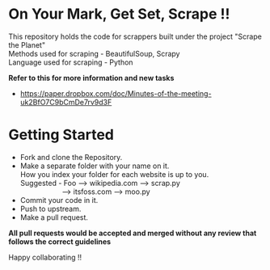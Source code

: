 # On Your Mark, Get Set, Scrape !!

This repository holds the code for scrappers built under the project "Scrape the Planet"  
Methods used for scraping - BeautifulSoup, Scrapy   
Language used for scraping - Python

**Refer to this for more information and new tasks**
- https://paper.dropbox.com/doc/Minutes-of-the-meeting-uk2BfO7C9bCmDe7rv9d3F

# Getting Started 
- Fork and clone the Repository. 
- Make a separate folder with your name on it.  
	How you index your folder for each website is up to you.  
	Suggested - Foo --> wikipedia.com --> scrap.py   
&nbsp;&ensp;&nbsp;&nbsp;&nbsp;&nbsp;&nbsp;&nbsp;&nbsp;&nbsp;&nbsp;&nbsp;&nbsp;&nbsp;&nbsp;&nbsp;&nbsp;&nbsp;&nbsp;&nbsp;--> itsfoss.com --> moo.py
- Commit your code in it.
- Push to upstream. 
- Make a pull request.

**All pull requests would be accepted and merged without any review that follows the correct guidelines**

Happy collaborating !!   


